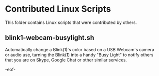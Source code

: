Contributed Linux Scripts
=========================

This folder contains Linux scripts that were contributed by others.

blink1-webcam-busylight.sh
--------------------------
Automatically change a Blink(1)'s color based on a USB Webcam's camera or audio use, turning the Blink(1) into a handy "Busy Light" to notify others that you are on Skype, Google Chat or other similar services.


-eof-
